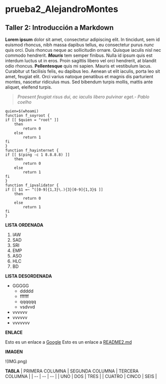 # prueba2_AlejandroMontes
## Taller 2: Introducción a Markdown


**Lorem ipsum** dolor sit amet, consectetur adipiscing elit. In tincidunt, sem id euismod
rhoncus, nibh massa dapibus tellus, eu consectetur purus _nunc_ quis orci. Duis rhoncus
neque ac sollicitudin ornare. Quisque iaculis nisl nec commodo hendrerit. ***Mauris*** tem
semper finibus. Nulla id ipsum quis est interdum luctus ut in eros. Proin sagittis libero
vel orci hendrerit, at blandit odio rhoncus. __Pellentesque__ quis mi sapien. Mauris et
vestibulum lacus. Curabitur ut facilisis felis, eu dapibus leo. Aenean ut elit iaculis,
porta leo sit amet, feugiat elit. Orci varius natoque penatibus et magnis dis parturient
montes, nascetur ridiculus mus. Sed bibendum turpis mollis, mattis ante aliquet, eleifend
turpis. 
>_Praesent feugiat risus dui, ac iaculis libero pulvinar eget.- Pablo coelho_
    
    quien=$(whoami)
    function f_soyroot {
    if [[ $quien = "root" ]]
        then
            return 0
        else
            return 1
    fi
    }
    function f_hayinternet {
    if [[ $(ping -c 1 8.8.8.8) ]]
        then
	        return 0
        else
	        return 1
    fi
    }
    function f_ipvalidator {
    if [[ $1 =~ ^([0-9]{1,3}\.){3}[0-9]{1,3}$ ]]
        then
	        return 0
        else
	        return 1
    fi
    }
**LISTA ORDENADA**
1. IAW
2. SAD
3. SRI
4. EMP
5. ASO
6. HLC
7. BD

**LISTA DESORDENADA**
* GGGGG
    + ddddd
    + ffffff
    + qqqqqq
    + vsdvvd
* vvvvvv
* vvvvvv
* vvvvvvv

**ENLACE**

Esto es un enlace a [Google](https://google.com)
Esto es un enlace a [README2.md](./README2.md)

**IMAGEN**

!(IMG.png)

**TABLA**
| PRIMERA COLUMNA | SEGUNDA COLUMNA | TERCERA COLUMNA |
| -- | -- | -- |
| UNO | DOS | TRES |
| CUATRO | CINCO | SEIS |
